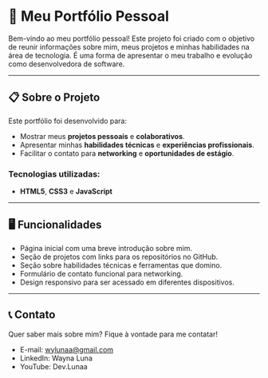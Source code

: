 # 🌟 Meu Portfólio Pessoal  

Bem-vindo ao meu portfólio pessoal! Este projeto foi criado com o objetivo de reunir informações sobre mim, meus projetos e minhas habilidades na área de tecnologia. É uma forma de apresentar o meu trabalho e evolução como desenvolvedora de software.  

---

## 📋 Sobre o Projeto  

Este portfólio foi desenvolvido para:  
- Mostrar meus **projetos pessoais** e **colaborativos**.  
- Apresentar minhas **habilidades técnicas** e **experiências profissionais**.  
- Facilitar o contato para **networking** e **oportunidades de estágio**.  

### Tecnologias utilizadas:  
- **HTML5**, **CSS3** e **JavaScript**  

---

## 🖥️ Funcionalidades  

- Página inicial com uma breve introdução sobre mim.  
- Seção de projetos com links para os repositórios no GitHub.  
- Seção sobre habilidades técnicas e ferramentas que domino.  
- Formulário de contato funcional para networking.  
- Design responsivo para ser acessado em diferentes dispositivos.  

---
## 📞 Contato
Quer saber mais sobre mim? Fique à vontade para me contatar!

- E-mail: wylunaa@gmail.com
- LinkedIn: Wayna Luna
- YouTube: Dev.Lunaa

